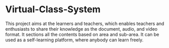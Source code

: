 # Virtual-Class-System

This project aims at the learners and teachers, which enables teachers and enthusiasts to share their knowledge as the document, audio, and video format. It sections all the contents based on area and sub-area. It can be used as a self-learning platform, where anybody can learn freely.

